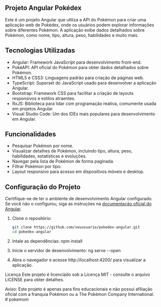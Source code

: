 ## Projeto Angular Pokédex

Este é um projeto Angular que utiliza a API do Pokémon para criar uma aplicação web de Pokédex, onde os usuários podem explorar informações sobre diferentes Pokémon. A aplicação exibe dados detalhados sobre Pokémon, como nome, tipo, altura, peso, habilidades e muito mais.

## Tecnologias Utilizadas

- Angular: Framework JavaScript para desenvolvimento front-end.
- PokéAPI: API oficial do Pokémon para obter dados detalhados sobre Pokémon.
- HTML5 e CSS3: Linguagens padrão para criação de páginas web.
- TypeScript: Superset do JavaScript usado para desenvolver a aplicação Angular.
- Bootstrap: Framework CSS para facilitar a criação de layouts responsivos e estilos atraentes.
- RxJS: Biblioteca para lidar com programação reativa, comumente usada em projetos Angular.
- Visual Studio Code: Um dos IDEs mais populares para desenvolvimento em Angular.

## Funcionalidades

- Pesquisar Pokémon por nome.
- Visualizar detalhes de Pokémon, incluindo tipo, altura, peso, habilidades, estatísticas e evoluções.
- Navegar pela lista de Pokémon de forma paginada.
- Filtrar Pokémon por tipo.
- Layout responsivo para acesso em dispositivos móveis e desktop.

## Configuração do Projeto

Certifique-se de ter o ambiente de desenvolvimento Angular configurado. Se você não o configurou, siga as instruções na [documentação oficial do Angular](https://angular.io/guide/setup-local).

1. Clone o repositório:

   ```bash
   git clone https://github.com/seuusuario/pokedex-angular.git
   cd pokedex-angular

2. Intale as dependências:
npm install

3. Inicie o servidor de desenvolvimento:
ng serve --open

4. Abra o navegador e acesse http://localhost:4200/ para visualizar a aplicação.


Licença
Este projeto é licenciado sob a Licença MIT - consulte o arquivo LICENSE para obter detalhes.


Aviso: Este projeto é apenas para fins educacionais e não possui afiliação oficial com a franquia Pokémon ou a The Pokémon Company International.
#   p o k e m o m 
 
 
